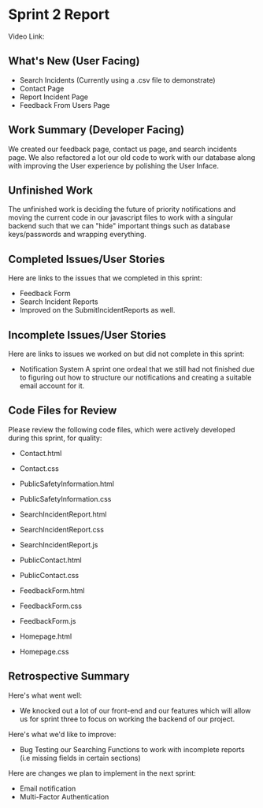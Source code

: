 # Sprint 2 Report
Video Link:



## What's New (User Facing)
* Search Incidents (Currently using a .csv file to demonstrate)
* Contact Page
* Report Incident Page
* Feedback From Users Page



## Work Summary (Developer Facing)
We created our feedback page, contact us page, and search incidents page. 
We also refactored a lot our old code to work with our database along with improving the User experience by polishing the User Inface. 



## Unfinished Work
The unfinished work is deciding the future of priority notifications and moving the current code in our javascript files to work with a singular backend
such that we can "hide" important things such as database keys/passwords and wrapping everything.


## Completed Issues/User Stories
Here are links to the issues that we completed in this sprint:
* Feedback Form
* Search Incident Reports
* Improved on the SubmitIncidentReports as well.


## Incomplete Issues/User Stories
Here are links to issues we worked on but did not complete in this sprint:
* Notification System
A sprint one ordeal that we still had not finished due to figuring out how to structure our notifications and creating a suitable email account for it.


## Code Files for Review
Please review the following code files, which were actively developed during this
sprint, for quality:
* Contact.html
* Contact.css

* PublicSafetyInformation.html
* PublicSafetyInformation.css

* SearchIncidentReport.html
* SearchIncidentReport.css
* SearchIncidentReport.js

* PublicContact.html
* PublicContact.css

* FeedbackForm.html
* FeedbackForm.css
* FeedbackForm.js

* Homepage.html
* Homepage.css


## Retrospective Summary
Here's what went well:
* We knocked out a lot of our front-end and our features which will allow us for sprint three to focus on working the backend of our project.

Here's what we'd like to improve:
* Bug Testing our Searching Functions to work with incomplete reports (i.e missing fields in certain sections)

Here are changes we plan to implement in the next sprint:
* Email notification
* Multi-Factor Authentication 
